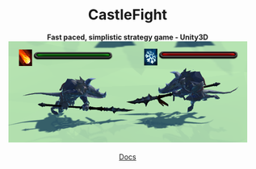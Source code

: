 <h1 align="center">CastleFight</h1>
<p align="center">
  <b>Fast paced, simplistic strategy game - Unity3D</b><br>
  <img src="https://github.com/tolgasumer/CastleFight/blob/master/demo/img.png?raw=true">
  <br><br>
  <a href="https://www.dropbox.com/s/h38hms9iakwzq91/cmpe316-finalreport.pdf?dl=0/">Docs</a>
</p>
